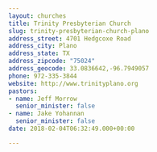 ```yaml
---
layout: churches
title: Trinity Presbyterian Church
slug: trinity-presbyterian-church-plano
address_street: 4701 Hedgcoxe Road
address_city: Plano
address_state: TX
address_zipcode: "75024"
address_geocode: 33.0836642,-96.7949057
phone: 972-335-3844
website: http://www.trinityplano.org
pastors:
- name: Jeff Morrow
  senior_minister: false
- name: Jake Yohannan
  senior_minister: false
date: 2018-02-04T06:32:49.000+00:00

---
```

